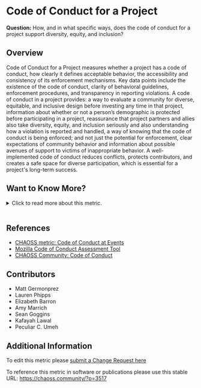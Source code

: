 # Code of Conduct for a Project

**Question:** How, and in what specific ways, does the code of conduct for a project support diversity, equity, and inclusion?

## Overview

Code of Conduct for a Project measures whether a project has a code of conduct, how clearly it defines acceptable behavior, the accessibility and consistency of its enforcement mechanisms. Key data points include the existence of the code of conduct, clarity of behavioral guidelines, enforcement procedures, and transparency in reporting violations.
A code of conduct in a project provides: a way to evaluate a community for diverse, equitable, and inclusive design before investing any time in that project, information about whether or not a person’s demographic is protected before participating in a project, reassurance that project partners and allies also take diversity, equity, and inclusion seriously and also understanding how a violation is reported and handled, a way of knowing that the code of conduct is being enforced; and not just the potential for enforcement, clear expectations of community behavior and information about possible avenues of support to victims of inappropriate behavior. A well-implemented code of conduct reduces conflicts, protects contributors, and creates a safe space for diverse participation, which is essential for a project's long-term success.

## Want to Know More?

<span markdown="1"><details>

<summary>Click to read more about this metric.</summary>

### Data Collection Strategies

*Qualitative*

*   Identify the location of the code of conduct as it pertains to primary areas of interaction and participation in the projects (i.e., repository root, project website, communication channels).
*   Determine if the code of conduct passes [Mozilla’s Code of Conduct Assessment Tool](https://mozilla.github.io/diversity-coc-review.io/)
*   Interview community members to understand more about why the code of conduct does or does not meet their expectations.
*   Interview community members as to what the project can do to improve the code of conduct?
*   Interview community members regarding how this community met or exceeded code of conduct expectations

*Quantitative*

*   Survey participants about the code of conduct. Sample survey questions include:
    *   Likert scale \[1-x] item: How well did the project meet your code of conduct expectations?
    *   Likert scale \[1-x] item: How clear are you on the rights and responsibilities of community members as described in the code of conduct?
*   Likert scale \[1-x] item: How much does  a code of conduct influence your participation and sense of safety?
*   Likert scale \[1-x] item: How easily did you understand the code of conduct and how to report violations?
    *   Likert scale \[1-x] item: How easily did you locate the code of conduct and how to report violations? \[i]
    *   Likert scale \[1-x] item: To what extent did the existence of the code of conduct make you feel safer, and more empowered to
        fully participate in this project? \[i]
    *   Likert scale \[1-x] item: If you reported a violation of the code of conduct, to what extent was it resolved to your satisfaction? \[i]

</details></span><br>

## References

*   [CHAOSS metric: Code of Conduct at Events](https://chaoss.community/metric-code-of-conduct-at-event/)
*   [Mozilla Code of Conduct Assessment Tool](https://mozilla.github.io/diversity-coc-review.io/)
*   [CHAOSS Community: Code of Conduct](https://chaoss.community/code-of-conduct/)

## Contributors

*   Matt Germonprez
*   Lauren Phipps
*   Elizabeth Barron
*   Amy Marrich
*   Sean Goggins
*   Kafayah Lawal
*   Peculiar C. Umeh

## Additional Information

To edit this metric please [submit a Change Request here](https://github.com/chaoss/wg-dei/blob/main/focus-areas/governance/code-of-conduct.md)

To reference this metric in software or publications please use this stable URL: <https://chaoss.community/?p=3517>

<!-- # For groupings in the knowledge base
Context tags:  Governance and Leadership
Keyword tags:enforcement, inclusivity, rude, harassment, point of contact
-->

